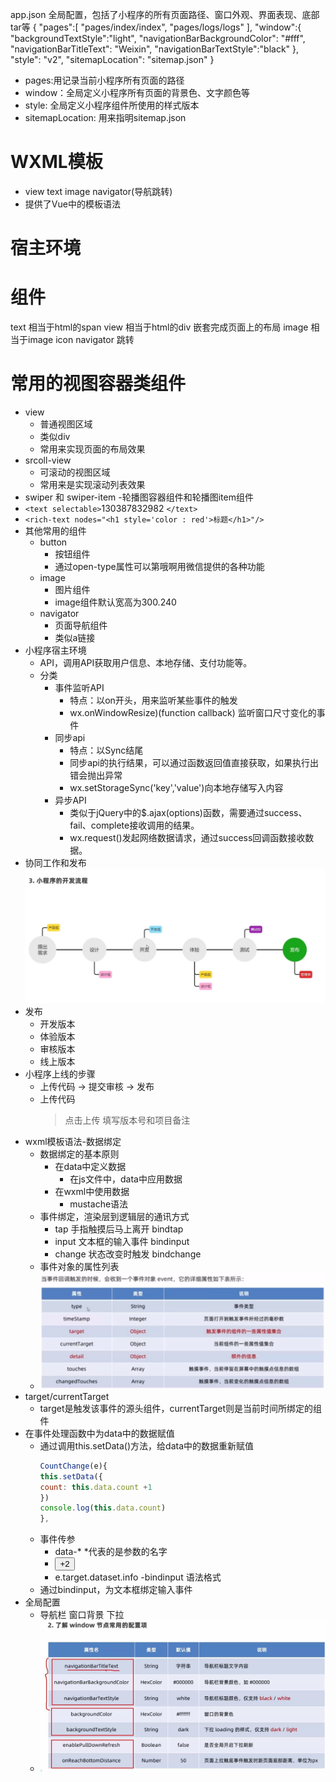 app.json 全局配置，包括了小程序的所有页面路径、窗口外观、界面表现、底部tar等
{
  "pages":[
    "pages/index/index",
    "pages/logs/logs"
  ],
  "window":{
    "backgroundTextStyle":"light",
    "navigationBarBackgroundColor": "#fff",
    "navigationBarTitleText": "Weixin",
    "navigationBarTextStyle":"black"
  },
  "style": "v2",
  "sitemapLocation": "sitemap.json"
}

- pages:用记录当前小程序所有页面的路径
- window：全局定义小程序所有页面的背景色、文字颜色等
- style: 全局定义小程序组件所使用的样式版本
- sitemapLocation: 用来指明sitemap.json

# WXML模板

- view text image navigator(导航跳转)
- 提供了Vue中的模板语法

# 宿主环境

# 组件

  text 相当于html的span
  view 相当于html的div 嵌套完成页面上的布局
  image 相当于image
  icon
  navigator 跳转

# 常用的视图容器类组件

- view
  - 普通视图区域
  - 类似div
  - 常用来实现页面的布局效果
- srcoll-view
  - 可滚动的视图区域
  - 常用来是实现滚动列表效果
- swiper 和 swiper-item
  -轮播图容器组件和轮播图item组件
- `<text selectable>`130387832982 `</text>`
- `<rich-text nodes="<h1 style='color : red'>标题</h1>"/>`
- 其他常用的组件
  - button
    - 按钮组件
    - 通过open-type属性可以第哦啊用微信提供的各种功能
  - image
    - 图片组件
    - image组件默认宽高为300.240
  - navigator
    - 页面导航组件
    - 类似a链接
- 小程序宿主环境
  - API，调用API获取用户信息、本地存储、支付功能等。
  - 分类
    - 事件监听API
      - 特点：以on开头，用来监听某些事件的触发
      - wx.onWindowResize)(function callback) 监听窗口尺寸变化的事件
    - 同步api
      - 特点：以Sync结尾
      - 同步api的执行结果，可以通过函数返回值直接获取，如果执行出错会抛出异常
      - wx.setStorageSync('key','value')向本地存储写入内容
    - 异步API
      - 类似于jQuery中的$.ajax(options)函数，需要通过success、fail、complete接收调用的结果。
      - wx.request()发起网络数据请求，通过success回调函数接收数据。
- 协同工作和发布
  ![img](image\小程序开发流程.png)
- 发布
  - 开发版本
  - 体验版本
  - 审核版本
  - 线上版本
- 小程序上线的步骤
  - 上传代码 -> 提交审核 -> 发布
  - 上传代码
    > 点击上传
    > 填写版本号和项目备注
    >
- wxml模板语法-数据绑定
  - 数据绑定的基本原则
    - 在data中定义数据
      - 在js文件中，data中应用数据
    - 在wxml中使用数据
      - mustache语法
  - 事件绑定，渲染层到逻辑层的通讯方式
    - tap 手指触摸后马上离开 bindtap
    - input 文本框的输入事件 bindinput
    - change 状态改变时触发 bindchange
  - 事件对象的属性列表
  - ![1685081160917](image/readme/1685081160917.png)
- target/currentTarget
  - target是触发该事件的源头组件，currentTarget则是当前时间所绑定的组件
- 在事件处理函数中为data中的数据赋值
  - 通过调用this.setData()方法，给data中的数据重新赋值
    ```javascript
    CountChange(e){
    this.setData({
    count: this.data.count +1
    })
    console.log(this.data.count)
    },
    ```
  - 事件传参
    - data-* *代表的是参数的名字
    - <button type="primary" bindtap="btnTap2" data-info="{{2}}"> +2</button>
    - e.target.dataset.info
      -bindinput 语法格式
  - 通过bindinput，为文本框绑定输入事件
- 全局配置
  - 导航栏 窗口背景 下拉
  - ![1685087852529](image/readme/1685087852529.png)
